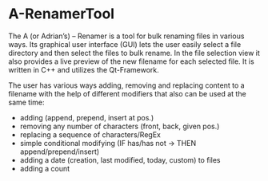 ﻿# A-RenamerTool

The A (or Adrian’s) – Renamer is a tool for bulk renaming files in various ways. Its graphical user interface (GUI) lets the user easily select a file directory and then select the files to bulk rename. In the file selection view it also provides a live preview of the new filename for each selected file. It is written in C++ and utilizes the Qt-Framework.

The user has various ways adding, removing and replacing content to a filename with the help of different modifiers that also can be used at the same time:

- adding (append, prepend, insert at pos.)
- removing any number of characters (front, back, given pos.)
- replacing a sequence of characters/RegEx
- simple conditional modifying (IF has/has not -> THEN append/prepend/insert)
- adding a date (creation, last modified, today, custom) to files
- adding a count
